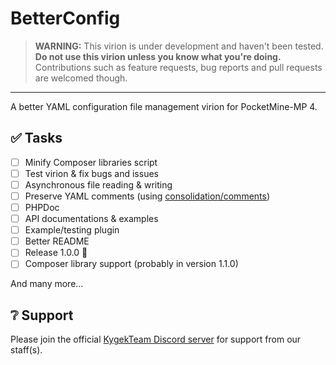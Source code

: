 # BetterConfig

> **WARNING:** This virion is under development and haven't been tested. **Do not use this virion unless you know what you're doing.** Contributions such as feature requests, bug reports and pull requests are welcomed though.

---

A better YAML configuration file management virion for PocketMine-MP 4.

## ✅ Tasks

- [ ] Minify Composer libraries script
- [ ] Test virion & fix bugs and issues
- [ ] Asynchronous file reading & writing
- [ ] Preserve YAML comments (using [consolidation/comments](https://packagist.org/packages/consolidation/comments))
- [ ] PHPDoc
- [ ] API documentations & examples
- [ ] Example/testing plugin
- [ ] Better README
- [ ] Release 1.0.0 🙂
- [ ] Composer library support (probably in version 1.1.0)

And many more...

## ❔ Support

Please join the official [KygekTeam Discord server](https://discord.gg/CXtqUZv) for support from our staff(s).